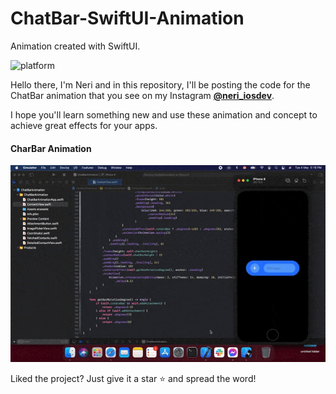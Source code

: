 # ChatBar-SwiftUI-Animation
Animation created with SwiftUI.

![platform](https://img.shields.io/badge/platform-iOS-orange)


Hello there, I'm Neri and in this repository, I'll be posting the code for the ChatBar animation that you see on my Instagram 
    [**@neri_iosdev**](https://www.instagram.com/neri_iosdev/).
    
I hope you'll learn something new and use these animation and concept to achieve great effects for your apps.

#### CharBar Animation

![CharBar Animation](https://github.com/nerimenebt/ChatBar-SwiftUI-Animation/blob/main/ChatBarAnimation.gif)

Liked the project? Just give it a star ⭐️ and spread the word!

